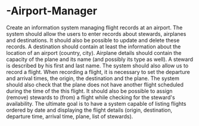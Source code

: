 # -Airport-Manager
Create an information system managing flight records at an airport. The system should allow the users to enter records about stewards, airplanes and destinations. It should also be possible to update and delete these records. A destination should contain at least the information about the location of an airport (country, city). Airplane details should contain the capacity of the plane and its name (and possibly its type as well). A steward is described by his first and last name. The system should also allow us to record a flight. When recording a flight, it is necessary to set the departure and arrival times, the origin, the destination and the plane. The system should also check that the plane does not have another flight scheduled during the time of the this flight. It should also be possible to assign (remove) stewards to (from) a flight while checking for the steward's availability. The ultimate goal is to have a system capable of listing flights ordered by date and displaying the flight details (origin, destination, departure time, arrival time, plane, list of stewards).
